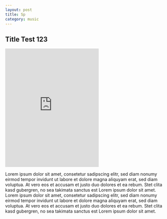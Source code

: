 ```yaml
---
layout: post
title: Sp
category: music
---
```


<h2>Title Test 123</h2>


<iframe src="https://open.spotify.com/embed/track/3weNRklVDqb4Rr5MhKBR3D" width="300" height="380" frameborder="0" allowtransparency="true" allow="encrypted-media"></iframe>

Lorem ipsum dolor sit amet, consetetur sadipscing elitr, sed diam nonumy eirmod tempor invidunt ut labore et dolore magna aliquyam erat, sed diam voluptua. At vero eos et accusam et justo duo dolores et ea rebum. Stet clita kasd gubergren, no sea takimata sanctus est Lorem ipsum dolor sit amet. Lorem ipsum dolor sit amet, consetetur sadipscing elitr, sed diam nonumy eirmod tempor invidunt ut labore et dolore magna aliquyam erat, sed diam voluptua. At vero eos et accusam et justo duo dolores et ea rebum. Stet clita kasd gubergren, no sea takimata sanctus est Lorem ipsum dolor sit amet.